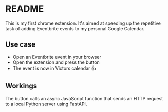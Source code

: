 # README
This is my first chrome extension. It's aimed at speeding up the repetitive task of adding Eventbrite events to my personal Google Calendar.

## Use case
- Open an Eventbrite event in your browser
- Open the extension and press the button
- The event is now in Victors calendar 👍

## Workings
The button calls an async JavaScript function that sends an HTTP request to a local Python server using FastAPI.
